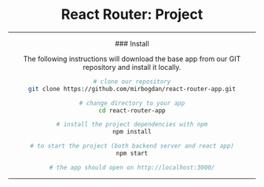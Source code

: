 <h1 align="center">
React Router: Project
</h1>

---

<div align="center">
### Install

The following instructions will download the base app from our GIT repository and install it locally.

```bash
# clone our repository
git clone https://github.com/mirbogdan/react-router-app.git

# change directory to your app
cd react-router-app

# install the project dependencies with npm
npm install

# to start the project (both backend server and react app)
npm start

# the app should open on http://localhost:3000/
```

</div>

---
